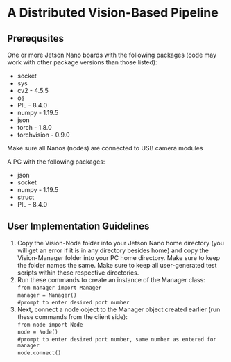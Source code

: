 # A Distributed Vision-Based Pipeline
## Prerequsites
One or more Jetson Nano boards with the following packages (code may work with other package versions than those listed):
* socket
* sys
* cv2 - 4.5.5
* os
* PIL - 8.4.0
* numpy - 1.19.5
* json
* torch - 1.8.0
* torchvision - 0.9.0

Make sure all Nanos (nodes) are connected to USB camera modules

A PC with the following packages:
* json
* socket
* numpy - 1.19.5
* struct
* PIL - 8.4.0

## User Implementation Guidelines
1. Copy the Vision-Node folder into your Jetson Nano home directory (you will get an error if it is in any directory besides home) and copy the Vision-Manager folder into your PC home directory. Make sure to keep the folder names the same. Make sure to keep all user-generated test scripts within these respective directories. 
2. Run these commands to create an instance of the Manager class:  
`from manager import Manager`  
`manager = Manager()`  
`#prompt to enter desired port number`  
3. Next, connect a node object to the Manager object created earlier (run these commands from the client side):  
`from node import Node`  
`node = Node()`  
`#prompt to enter desired port number, same number as entered for manager`  
`node.connect()`  

